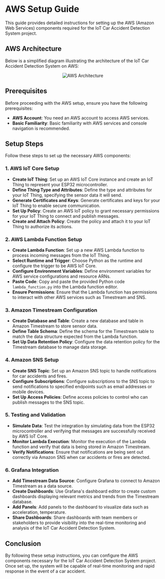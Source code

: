 # AWS Setup Guide

This guide provides detailed instructions for setting up the AWS (Amazon Web Services) components required for the IoT Car Accident Detection System project.

## AWS Architecture

Below is a simplified diagram illustrating the architecture of the IoT Car Accident Detection System on AWS:

<div align="center">
  <img src="https://i.postimg.cc/LsT41JXd/Untitled-2.png" alt="AWS Architecture">
</div>

## Prerequisites

Before proceeding with the AWS setup, ensure you have the following prerequisites:

- **AWS Account**: You need an AWS account to access AWS services.
- **Basic Familiarity**: Basic familiarity with AWS services and console navigation is recommended.

## Setup Steps

Follow these steps to set up the necessary AWS components:

### 1. AWS IoT Core Setup

- **Create IoT Thing**: Set up an AWS IoT Core instance and create an IoT Thing to represent your ESP32 microcontroller.
- **Define Thing Type and Attributes**: Define the type and attributes for your IoT Thing, specifying the sensor data it will send.
- **Generate Certificates and Keys**: Generate certificates and keys for your IoT Thing to enable secure communication.
- **Set Up Policy**: Create an AWS IoT policy to grant necessary permissions for your IoT Thing to connect and publish messages.
- **Create and Attach Policy**: Create the policy and attach it to your IoT Thing to authorize its actions.

### 2. AWS Lambda Function Setup

- **Create Lambda Function**: Set up a new AWS Lambda function to process incoming messages from the IoT Thing.
- **Select Runtime and Trigger**: Choose Python as the runtime and configure the trigger to be AWS IoT Core.
- **Configure Environment Variables**: Define environment variables for AWS service configurations and resource ARNs.
- **Paste Code**: Copy and paste the provided Python code `lambda_function.py` into the Lambda function editor.
- **Ensure Permissions**: Ensure that the Lambda function has permissions to interact with other AWS services such as Timestream and SNS.

### 3. Amazon Timestream Configuration

- **Create Database and Table**: Create a new database and table in Amazon Timestream to store sensor data.
- **Define Table Schema**: Define the schema for the Timestream table to match the data structure expected from the Lambda function.
- **Set Up Data Retention Policy**: Configure the data retention policy for the Timestream database to manage data storage.

### 4. Amazon SNS Setup

- **Create SNS Topic**: Set up an Amazon SNS topic to handle notifications for car accidents and fires.
- **Configure Subscriptions**: Configure subscriptions to the SNS topic to send notifications to specified endpoints such as email addresses or mobile devices.
- **Set Up Access Policies**: Define access policies to control who can publish messages to the SNS topic.

### 5. Testing and Validation

- **Simulate Data**: Test the integration by simulating data from the ESP32 microcontroller and verifying that messages are successfully received by AWS IoT Core.
- **Monitor Lambda Execution**: Monitor the execution of the Lambda function and verify that data is being stored in Amazon Timestream.
- **Verify Notifications**: Ensure that notifications are being sent out correctly via Amazon SNS when car accidents or fires are detected.

### 6. Grafana Integration

- **Add Timestream Data Source**: Configure Grafana to connect to Amazon Timestream as a data source.
- **Create Dashboards**: Use Grafana's dashboard editor to create custom dashboards displaying relevant metrics and trends from the Timestream database.
- **Add Panels**: Add panels to the dashboard to visualize data such as acceleration, temperature.
- **Share Dashboards**: Share dashboards with team members or stakeholders to provide visibility into the real-time monitoring and analysis of the IoT Car Accident Detection System.

## Conclusion

By following these setup instructions, you can configure the AWS components necessary for the IoT Car Accident Detection System project. Once set up, the system will be capable of real-time monitoring and rapid response in the event of a car accident.
